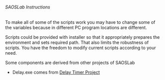 ###### SAOSLab Instructions

To make all of some of the scripts work you may have to change some of the variables because in different PC program locations are different.

Scripts could be provided with installer so that it appropriately prepares the environment and sets required path. That also limits the robustness of scripts. You have the freedom to modify current scripts according to your need.

Some components are derived from other projects of SAOSLab
* Delay.exe comes from [Delay Timer Project](https://github.com/sacsdu/Delay-Timer)
